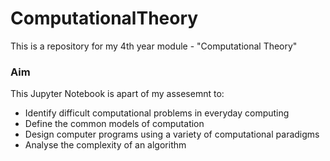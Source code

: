 # ComputationalTheory
This is a repository for my 4th year module - "Computational Theory"

### Aim 

This Jupyter Notebook is apart of my assesemnt to:

- Identify difficult computational problems in everyday computing
- Define the common models of computation
- Design computer programs using a variety of computational paradigms
- Analyse the complexity of an algorithm
